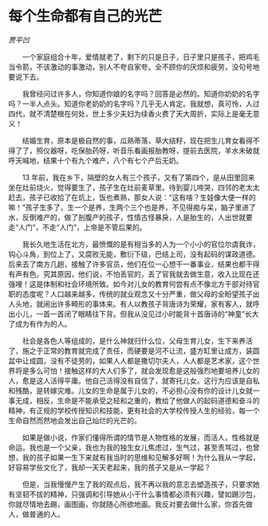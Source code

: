# 每个生命都有自己的光芒

*贾平凹*

　　一个家庭组合十年，爱情就老了，剩下的只是日子，日子里只是孩子，把鸡毛当令箭，不该激动的事激动，别人不夸自家夸。全不顾你的厌烦和疲劳，没句号地要说下去。

　　我曾经问过许多人，你知道你娘的名字吗？回答是必然的。知道你奶奶的名字吗？一半人点头。知道你老奶奶的名字吗？几乎无人肯定。我就想，真可怜，人过四代，就不清楚根在何处，世上多少夫妇为续香火费了天大周折，实际上是毫无意义！

　　结婚生育，原本是极自然的事，瓜熟蒂落，草大结籽，现在把生儿育女看得不得了了，照仪器呀，吃保胎药呀，听音乐看画报胎教呀，提前去医院，羊水未破就呼天喊地，结果十个有九个难产，八个有七个产后无奶。

　　13 年前，我在乡下，隔壁的女人有三个孩子，又有了第四个，是从田里回来坐在灶前烧火，觉得要生了，孩子生在灶前麦草里。待到婴儿啼哭，四邻的老太太赶去，孩子已收拾了在炕上，饭也煮熟，那女人说：“这有啥？生娃像大便一样的嘛！”孩子生多了，生一个是养，生两个三个也是养，不见得痴与呆，脑子里进了水，反倒难产的，做了剖腹产的孩子，性情古怪暴戾，人是胎生的，人出世就要走“人门”，不走“人门”，上帝是不管后果的。

　　我长久地生活在北方，最愤慨的是有相当多的人为一个小小的官位尔虞我诈，钩心斗角，到位上了，又腐败无能，敷衍下级，巴结上司，没有起码的谋政道德。后来去了南方几趟，接触了许多官员，他们在位一心想干一番事业，结果也都干得有声有色。究其原因，他们说，不怕丢官的，丢了官我就去做生意，收入比现在还强哩！这是体制和社会环境所致。如今对儿女的教育何尝有点不像北方干部对待官职的态度呢？人口越来越多，传统的就业观念又十分严重，做父母的全盼望孩子出人头地，就闹出许多畸形的事体来。有人以教孩子背唐诗为荣耀，家有客人，就呼出小儿，一首一首闭了眼睛往下背。但我从没见过小时能背十首唐诗的“神童”长大了成为有作为的人。

　　社会是各色人等组成的，是什么神就归什么位，父母生育儿女，生下来养活了，施之于正常的教育就完成了责任，而硬要是河不让流，盛方缸里让成方，装圆盆中让成圆，没有不徒劳的，如果人人都是撒切尔夫人，人人都是艺术家，这个世界将是多么可怕！接触这样的大人们多了，就会发现愈是这般强烈地要培养儿女的人，愈是这人活得平庸。他自己活得没有自信了，就寄托儿女。这行为应该是自私和残酷，是转嫁灾难。儿女的生命是属于儿女的，不必担心没有你的设计儿女就一事无成，相反，生命是不能承受之轻和之重的，教给了他做人的起码道德和奋斗的精神，有正规的学校传授知识和技能，更有社会的大学校传授人生的经验，每一个生命自然而然地会发出自己灿烂的光芒的。

　　如果是做小说，作家们懂得所谓的情节是人物性格的发展，而活人，性格就是命运。我也是一个父亲，我也为我的独生女儿焦虑过，生气过，甚至责骂过，也曾想，我的孩子如果一生下来就有我当时的思维和见解多好啊！为什么我从一学起，好容易学些文化了，我却一天天老起来，我的孩子又是从一学起？

　　但是，当我慢慢产生了我的观点后，我不再以我的意志去塑造孩子，只要求她有坚韧不拔的精神，只强调和引导她从小干什么事情都必须有兴趣，譬如踢沙包，你就尽情地去踢，画图画，你就随心所欲地画。我反对要去做什么家，你首先做人，做普通的人。